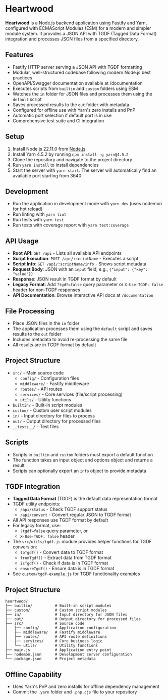 # Heartwood

**Heartwood** is a Node.js backend application using Fastify and Yarn, configured with ECMAScript Modules (ESM) for a modern and simpler module system. It provides a JSON API with TGDF (Tagged Data Format) integration and processes JSON files from a specified directory.

## Features
- Fastify HTTP server serving a JSON API with TGDF formatting
- Modular, well-structured codebase following modern Node.js best practices
- OpenAPI/Swagger documentation available at /documentation
- Executes scripts from `builtin` and `custom` folders using ESM
- Watches the `in` folder for JSON files and processes them using the `default` script
- Saves processed results to the `out` folder with metadata
- Configured for offline use with Yarn's zero installs and PnP
- Automatic port selection if default port is in use
- Comprehensive test suite and CI integration

## Setup
1. Install Node.js 22.11.0 from [Node.js](https://nodejs.org/)
2. Install Yarn 4.5.2 by running `npm install -g yarn@4.5.2`
3. Clone the repository and navigate to the project directory
4. Run `yarn install` to install dependencies
5. Start the server with `yarn start`. The server will automatically find an available port starting from 3640

## Development
- Run the application in development mode with `yarn dev` (uses nodemon for hot reload)
- Run linting with `yarn lint`
- Run tests with `yarn test`
- Run tests with coverage report with `yarn test:coverage`

## API Usage
- **Root API**: `GET /api` - Lists all available API endpoints
- **Script Execution**: `POST /api/:scriptName` - Executes a script
- **Script Info**: `GET /api/:scriptName/info` - Shows script metadata
- **Request Body**: JSON with an `input` field, e.g., `{"input": {"key": "value"}}`
- **Response**: JSON result in TGDF format by default
- **Legacy Format**: Add `?tgdf=false` query parameter or `X-Use-TGDF: false` header for non-TGDF responses
- **API Documentation**: Browse interactive API docs at `/documentation`

## File Processing
- Place JSON files in the `in` folder
- The application processes them using the `default` script and saves results to the `out` folder
- Includes metadata to avoid re-processing the same file
- All results are in TGDF format by default

## Project Structure
- `src/` - Main source code
  - `config/` - Configuration files
  - `middleware/` - Fastify middleware
  - `routes/` - API routes
  - `services/` - Core services (file/script processing)
  - `utils/` - Utility functions
- `builtin/` - Built-in script modules
- `custom/` - Custom user script modules
- `in/` - Input directory for files to process
- `out/` - Output directory for processed files
- `__tests__/` - Test files

## Scripts
- Scripts in `builtin` and `custom` folders must export a default function
- The function takes an input object and options object and returns a result
- Scripts can optionally export an `info` object to provide metadata

## TGDF Integration
- **Tagged Data Format** (TGDF) is the default data representation format
- TGDF utility endpoints:
  - `/api/status` - Check TGDF support status
  - `/api/convert` - Convert regular JSON to TGDF format
- All API responses use TGDF format by default
- For legacy format, use:
  - `?tgdf=false` query parameter, or
  - `X-Use-TGDF: false` header
- The `src/utils/tgdf.js` module provides helper functions for TGDF conversion:
  - `toTgdf()` - Convert data to TGDF format
  - `fromTgdf()` - Extract data from TGDF format
  - `isTgdf()` - Check if data is in TGDF format
  - `ensureTgdf()` - Ensure data is in TGDF format
- See `custom/tgdf-example.js` for TGDF functionality examples

## Project Structure
```
heartwood/
├── builtin/          # Built-in script modules
├── custom/           # Custom script modules
├── in/               # Input directory for JSON files
├── out/              # Output directory for processed files
├── src/              # Source code
│   ├── config/       # Application configuration
│   ├── middleware/   # Fastify middleware
│   ├── routes/       # API route definitions
│   ├── services/     # Core business logic
│   └── utils/        # Utility functions
├── main.js           # Application entry point
├── nodemon.json      # Development server configuration
└── package.json      # Project metadata
```

## Offline Capability
- Uses Yarn's PnP and zero installs for offline dependency management
- Commit the `.yarn` folder and `.pnp.cjs` file to your repository